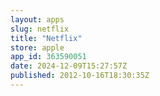 ```yaml
---
layout: apps
slug: netflix
title: "Netflix"
store: apple
app_id: 363590051
date: 2024-12-09T15:27:57Z
published: 2012-10-16T18:30:35Z
---
```

